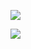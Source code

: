 ![](https://visitor-badge.glitch.me/badge?page_id=Morty-debug/)

![](https://github-readme-stats.vercel.app/api/top-langs/?username=Morty-debug&langs_count=8&theme=merko)
